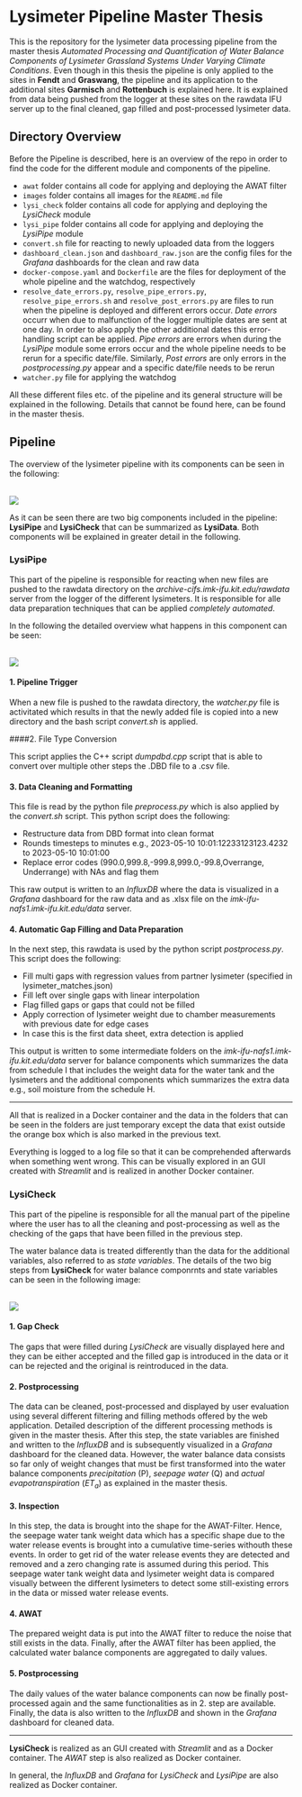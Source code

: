 # Lysimeter Pipeline Master Thesis

This is the repository for the lysimeter data processing pipeline from the master thesis <i>Automated Processing and Quantification of Water Balance Components of Lysimeter Grassland Systems Under Varying Climate Conditions</i>. Even though in this thesis the pipeline is only applied to the sites in **Fendt** and **Graswang**, the pipeline and its application to the additional sites **Garmisch** and **Rottenbuch** is explained here. It is explained from data being pushed from the logger at these sites on the rawdata IFU server up to the final cleaned, gap filled and post-processed lysimeter data.

## Directory Overview

Before the Pipeline is described, here is an overview of the repo in order to find the code for the different module and components of the pipeline.

- `awat` folder contains all code for applying and deploying the AWAT filter
- `images` folder contains all images for the `README.md` file
- `lysi_check` folder contains all code for applying and deploying the _LysiCheck_ module
- `lysi_pipe` folder contains all code for applying and deploying the _LysiPipe_ module
- `convert.sh` file for reacting to newly uploaded data from the loggers
- `dashboard_clean.json` and `dashboard_raw.json` are the config files for the _Grafana_ dashboards for the clean and raw data
- `docker-compose.yaml` and `Dockerfile` are the files for deployment of the whole pipeline and the watchdog, respectively
- `resolve_date_errors.py`, `resolve_pipe_errors.py`, `resolve_pipe_errors.sh` and `resolve_post_errors.py` are files to run when the pipeline is deployed and different errors occur. _Date errors_ occurr when due to malfunction of the logger multiple dates are sent at one day. In order to also apply the other additional dates this error-handling script can be applied. _Pipe errors_ are errors when during the _LysiPipe_ module some errors occur and the whole pipeline needs to be rerun for a specific date/file. Similarly, _Post errors_ are only errors in the _postprocessing.py_ appear and a specific date/file needs to be rerun
- `watcher.py` file for applying the watchdog

All these different files etc. of the pipeline and its general structure will be explained in the following. Details that cannot be found here, can be found in the master thesis.

## Pipeline

The overview of the lysimeter pipeline with its components can be seen in the following:

<br/>
<img src="./images/overview.png"/>
<br/>

As it can be seen there are two big components included in the pipeline: **LysiPipe** and **LysiCheck** that can be summarized as **LysiData**. Both components will be explained in greater detail in the following.

### LysiPipe

This part of the pipeline is responsible for reacting when new files are pushed to the rawdata directory on the _archive-cifs.imk-ifu.kit.edu/rawdata_ server from the logger of the different lysimeters. It is responsible for alle data preparation techniques that can be applied _completely automated_.

In the following the detailed overview what happens in this component can be seen:

<br/>
<img src="./images/lysi_pipe_detailed.png"/>
<br/>

#### 1. Pipeline Trigger

When a new file is pushed to the rawdata directory, the _watcher.py_ file is activitated which results in that the newly added file is copied into a new directory and the bash script _convert.sh_ is applied.

####2. File Type Conversion

This script applies the C++ script _dumpdbd.cpp_ script that is able to convert over multiple other steps the .DBD file to a .csv file.

#### 3. Data Cleaning and Formatting

This file is read by the python file _preprocess.py_ which is also applied by the _convert.sh_ script. This python script does the following:

- Restructure data from DBD format into clean format
- Rounds timesteps to minutes e.g., 2023-05-10 10:01:12233123123.4232 to 2023-05-10 10:01:00
- Replace error codes (990.0,999.8,-999.8,999.0,-99.8,Overrange, Underrange) with NAs and flag them

This raw output is written to an _InfluxDB_ where the data is visualized in a _Grafana_ dashboard for the raw data and as .xlsx file on the _imk-ifu-nafs1.imk-ifu.kit.edu/data_ server.

#### 4. Automatic Gap Filling and Data Preparation

In the next step, this rawdata is used by the python script _postprocess.py_. This script does the following:

- Fill multi gaps with regression values from partner lysimeter (specified in lysimeter_matches.json)
- Fill left over single gaps with linear interpolation
- Flag filled gaps or gaps that could not be filled
- Apply correction of lysimeter weight due to chamber measurements with previous date for edge cases
- In case this is the first data sheet, extra detection is applied

This output is written to some intermediate folders on the _imk-ifu-nafs1.imk-ifu.kit.edu/data_ server for balance components which summarizes the data from schedule I that includes the weight data for the water tank and the lysimeters and the additional components which summarizes the extra data e.g., soil moisture from the schedule H.

<hr/>

All that is realized in a Docker container and the data in the folders that can be seen in the folders are just temporary except the data that exist outside the orange box which is also marked in the previous text.

Everything is logged to a log file so that it can be comprehended afterwards when something went wrong. This can be visually explored in an GUI created with _Streamlit_ and is realized in another Docker container.

### LysiCheck

This part of the pipeline is responsible for all the manual part of the pipeline where the user has to all the cleaning and post-processing as well as the checking of the gaps that have been filled in the previous step.

The water balance data is treated differently than the data for the additional variables, also referred to as _state variables_. The details of the two big steps from **LysiCheck** for water balance componrnts and state variables can be seen in the following image:

<br/>
<img src="./images/lysi_check_detailed.png"/>
<br/>

#### 1. Gap Check

The gaps that were filled during _LysiCheck_ are visually displayed here and they can be either accepted and the filled gap is introduced in the data or it can be rejected and the original is reintroduced in the data.

#### 2. Postprocessing

The data can be cleaned, post-processed and displayed by user evaluation using several different filtering and filling methods offered by the web application. Detailed description of the different processing methods is given in the master thesis. After this step, the state variables are finished and written to the _InfluxDB_ and is subsequently visualized in a _Grafana_ dashboard for the cleaned data. However, the water balance data consists so far only of weight changes that must be first transformed into the water balance components _precipitation_ (P), _seepage water_ (Q) and _actual evapotranspiration_ ($ET_a$) as explained in the master thesis.

#### 3. Inspection

In this step, the data is brought into the shape for the AWAT-Filter. Hence, the seepage water tank weight data which has a specific shape due to the water release events is brought into a cumulative time-series withouth these events. In order to get rid of the water release events they are detected and removed and a zero changing rate is assumed during this period. This seepage water tank weight data and lysimeter weight data is compared visually between the different lysimeters to detect some still-existing errors in the data or missed water release events.

#### 4. AWAT

The prepared weight data is put into the AWAT filter to reduce the noise that still exists in the data. Finally, after the AWAT filter has been applied, the calculated water balance components are aggregated to daily values.

#### 5. Postprocessing

The daily values of the water balance components can now be finally post-processed again and the same functionalities as in 2. step are available. Finally, the data is also written to the _InfluxDB_ and shown in the _Grafana_ dashboard for cleaned data.

<hr/>

**LysiCheck** is realized as an GUI created with _Streamlit_ and as a Docker container. The _AWAT_ step is also realized as Docker container.

In general, the _InfluxDB_ and _Grafana_ for _LysiCheck_ and _LysiPipe_ are also realized as Docker container.
